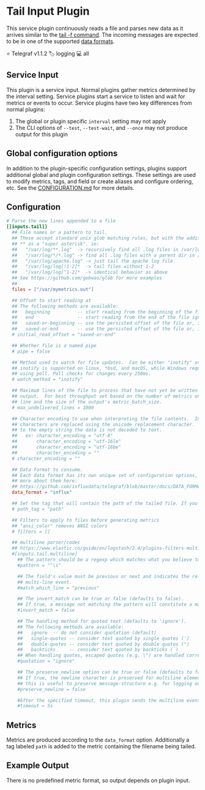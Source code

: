 # Tail Input Plugin

This service plugin continuously reads a file and parses new data as it arrives
similar to the [tail -f command][tail]. The incoming messages are expected to be
in one of the supported [data formats][data_formats].

⭐ Telegraf v1.1.2
🏷️ logging
💻 all

[tail]: https://man7.org/linux/man-pages/man1/tail.1.html
[data_formats]: /docs/DATA_FORMATS_INPUT.md

## Service Input <!-- @/docs/includes/service_input.md -->

This plugin is a service input. Normal plugins gather metrics determined by the
interval setting. Service plugins start a service to listen and wait for
metrics or events to occur. Service plugins have two key differences from
normal plugins:

1. The global or plugin specific `interval` setting may not apply
2. The CLI options of `--test`, `--test-wait`, and `--once` may not produce
   output for this plugin

## Global configuration options <!-- @/docs/includes/plugin_config.md -->

In addition to the plugin-specific configuration settings, plugins support
additional global and plugin configuration settings. These settings are used to
modify metrics, tags, and field or create aliases and configure ordering, etc.
See the [CONFIGURATION.md][CONFIGURATION.md] for more details.

[CONFIGURATION.md]: ../../../docs/CONFIGURATION.md#plugins

## Configuration

```toml @sample.conf
# Parse the new lines appended to a file
[[inputs.tail]]
  ## File names or a pattern to tail.
  ## These accept standard unix glob matching rules, but with the addition of
  ## ** as a "super asterisk". ie:
  ##   "/var/log/**.log"  -> recursively find all .log files in /var/log
  ##   "/var/log/*/*.log" -> find all .log files with a parent dir in /var/log
  ##   "/var/log/apache.log" -> just tail the apache log file
  ##   "/var/log/log[!1-2]*  -> tail files without 1-2
  ##   "/var/log/log[^1-2]*  -> identical behavior as above
  ## See https://github.com/gobwas/glob for more examples
  ##
  files = ["/var/mymetrics.out"]

  ## Offset to start reading at
  ## The following methods are available:
  ##   beginning          -- start reading from the beginning of the file ignoring any persisted offset
  ##   end                -- start reading from the end of the file ignoring any persisted offset
  ##   saved-or-beginning -- use the persisted offset of the file or, if no offset persisted, start from the beginning of the file
  ##   saved-or-end       -- use the persisted offset of the file or, if no offset persisted, start from the end of the file
  # initial_read_offset = "saved-or-end"

  ## Whether file is a named pipe
  # pipe = false

  ## Method used to watch for file updates.  Can be either "inotify" or "poll".
  ## inotify is supported on linux, *bsd, and macOS, while Windows requires
  ## using poll. Poll checks for changes every 250ms.
  # watch_method = "inotify"

  ## Maximum lines of the file to process that have not yet be written by the
  ## output.  For best throughput set based on the number of metrics on each
  ## line and the size of the output's metric_batch_size.
  # max_undelivered_lines = 1000

  ## Character encoding to use when interpreting the file contents.  Invalid
  ## characters are replaced using the unicode replacement character.  When set
  ## to the empty string the data is not decoded to text.
  ##   ex: character_encoding = "utf-8"
  ##       character_encoding = "utf-16le"
  ##       character_encoding = "utf-16be"
  ##       character_encoding = ""
  # character_encoding = ""

  ## Data format to consume.
  ## Each data format has its own unique set of configuration options, read
  ## more about them here:
  ## https://github.com/influxdata/telegraf/blob/master/docs/DATA_FORMATS_INPUT.md
  data_format = "influx"

  ## Set the tag that will contain the path of the tailed file. If you don't want this tag, set it to an empty string.
  # path_tag = "path"

  ## Filters to apply to files before generating metrics
  ## "ansi_color" removes ANSI colors
  # filters = []

  ## multiline parser/codec
  ## https://www.elastic.co/guide/en/logstash/2.4/plugins-filters-multiline.html
  #[inputs.tail.multiline]
    ## The pattern should be a regexp which matches what you believe to be an indicator that the field is part of an event consisting of multiple lines of log data.
    #pattern = "^\s"

    ## The field's value must be previous or next and indicates the relation to the
    ## multi-line event.
    #match_which_line = "previous"

    ## The invert_match can be true or false (defaults to false).
    ## If true, a message not matching the pattern will constitute a match of the multiline filter and the what will be applied. (vice-versa is also true)
    #invert_match = false

    ## The handling method for quoted text (defaults to 'ignore').
    ## The following methods are available:
    ##   ignore  -- do not consider quotation (default)
    ##   single-quotes -- consider text quoted by single quotes (')
    ##   double-quotes -- consider text quoted by double quotes (")
    ##   backticks     -- consider text quoted by backticks (`)
    ## When handling quotes, escaped quotes (e.g. \") are handled correctly.
    #quotation = "ignore"

    ## The preserve_newline option can be true or false (defaults to false).
    ## If true, the newline character is preserved for multiline elements,
    ## this is useful to preserve message-structure e.g. for logging outputs.
    #preserve_newline = false

    #After the specified timeout, this plugin sends the multiline event even if no new pattern is found to start a new event. The default is 5s.
    #timeout = 5s
```

## Metrics

Metrics are produced according to the `data_format` option.  Additionally a
tag labeled `path` is added to the metric containing the filename being tailed.

## Example Output

There is no predefined metric format, so output depends on plugin input.
